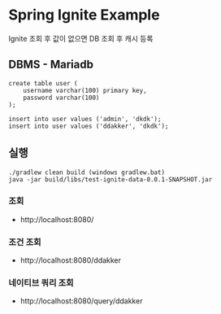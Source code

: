 # Spring Ignite Example

Ignite 조회 후 값이 없으면 DB 조회 후 캐시 등록

## DBMS - Mariadb
```
create table user (
    username varchar(100) primary key,
    password varchar(100)
);

insert into user values ('admin', 'dkdk');
insert into user values ('ddakker', 'dkdk');
```

## 실행
```
./gradlew clean build (windows gradlew.bat)
java -jar build/libs/test-ignite-data-0.0.1-SNAPSHOT.jar
```

### 조회
* http://localhost:8080/

### 조건 조회
* http://localhost:8080/ddakker

### 네이티브 쿼리 조회
* http://localhost:8080/query/ddakker

